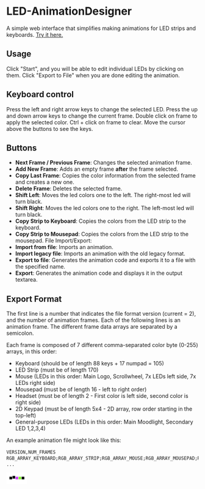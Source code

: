 # LED-AnimationDesigner
A simple web interface that simplifies making animations for LED strips and keyboards.
[Try it here.](https://nicolasdeory.github.io/LED-AnimationDesigner/)

## Usage
Click "Start", and you will be able to edit individual LEDs by clicking on them.
Click "Export to File" when you are done editing the animation.

## Keyboard control
Press the left and right arrow keys to change the selected LED.
Press the up and down arrow keys to change the current frame.
Double click on frame to apply the selected color.
Ctrl + click on frame to clear.
Move the cursor above the buttons to see the keys.

## Buttons
- **Next Frame / Previous Frame**: Changes the selected animation frame.
- **Add New Frame**: Adds an empty frame **after** the frame selected.
- **Copy Last Frame**: Copies the color information from the selected frame and creates a new one.
- **Delete Frame**: Deletes the selected frame.
- **Shift Left**: Moves the led colors one to the left. The right-most led will turn black.
- **Shift Right**: Moves the led colors one to the right. The left-most led will turn black.
- **Copy Strip to Keyboard**: Copies the colors from the LED strip to the keyboard.
- **Copy Strip to Mousepad**: Copies the colors from the LED strip to the mousepad.
File Import/Export:
- **Import from file**: Imports an animation.
- **Import legacy file**: Imports an animation with the old legacy format.
- **Export to file**: Generates the animation code and exports it to a file with the specified name.
- **Export**: Generates the animation code and displays it in the output textarea.

## Export Format
The first line is a number that indicates the file format version (current = 2), and the number of animation frames.
Each of the following lines is an animation frame. The different frame data arrays are separated by a semicolon.

Each frame is composed of 7 different comma-separated color byte (0-255) arrays, in this order:
- Keyboard (should be of length 88 keys + 17 numpad = 105)
- LED Strip (must be of length 170)
- Mouse (LEDs in this order: Main Logo, Scrollwheel, 7x LEDs left side, 7x LEDs right side)
- Mousepad (must be of length 16 - left to right order)
- Headset (must be of length 2 - First color is left side, second color is right side)
- 2D Keypad (must be of length 5x4 - 2D array, row order starting in the top-left)
- General-purpose LEDs (LEDs in this order: Main Moodlight, Secondary LED 1,2,3,4)

An example animation file might look like this:
```
VERSION,NUM_FRAMES
RGB_ARRAY_KEYBOARD;RGB_ARRAY_STRIP;RGB_ARRAY_MOUSE;RGB_ARRAY_MOUSEPAD;RGB_ARRAY_HEADSET;RGB_ARRAY_KEYPAD;RGB_ARRAY_GENERAL\n
...
```
![](readme/demo-anim.gif)

